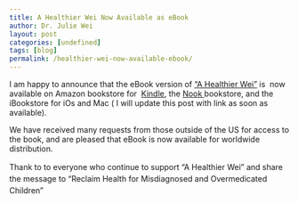 ```yaml
---
title: A Healthier Wei Now Available as eBook
author: Dr. Julie Wei
layout: post
categories: [undefined]
tags: [blog]
permalink: /healthier-wei-now-available-ebook/
---
```

I am happy to announce that the eBook version of [&#8220;A Healthier Wei&#8221;][1] is  now available on Amazon bookstore for  <a title="Kindle" href="http://www.amazon.com/dp/B00I124D3Y" target="_blank">Kindle</a>, the [Nook ][2]bookstore, and the iBookstore for iOs and Mac ( I will update this post with link as soon as available).

We have received many requests from those outside of the US for access to the book, and are pleased that eBook is now available for worldwide distribution.

<span style="line-height: 1.5em;">Thank to to everyone who continue to support &#8220;A Healthier Wei&#8221; and share the message to &#8220;Reclaim Health for Misdiagnosed and Overmedicated Children&#8221;</span>



 [1]: the-book/ "The Book"
 [2]: http://www.barnesandnoble.com/w/a-healthier-wei-julie-wei/1118260302
 [3]: the-book